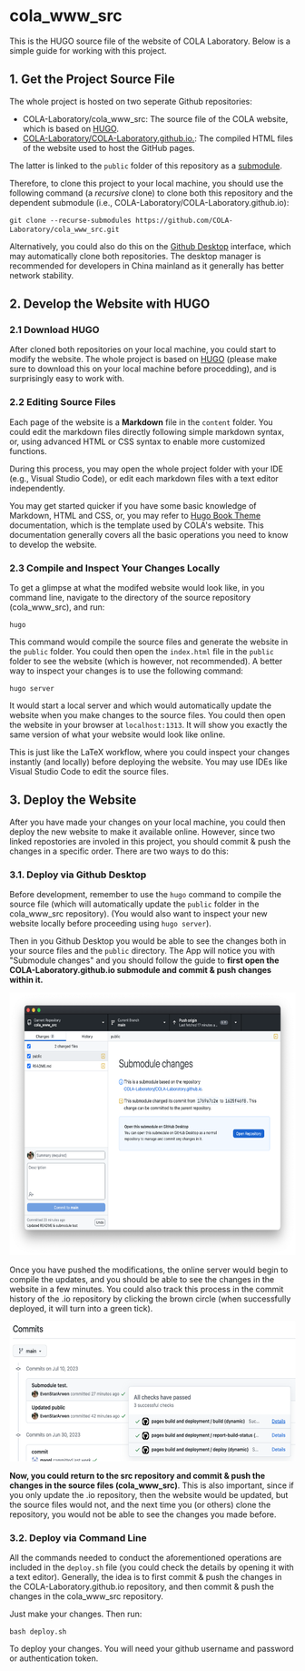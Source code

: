 # cola_www_src
This is the HUGO source file of the website of COLA Laboratory. Below is a simple guide for working with this project.

## 1. Get the Project Source File

The whole project is hosted on two seperate Github repositories:

- COLA-Laboratory/cola_www_src: The source file of the COLA website, which is based on [HUGO](https://gohugo.io/).
- [COLA-Laboratory/COLA-Laboratory.github.io.](https://github.com/COLA-Laboratory/COLA-Laboratory.github.io): The compiled HTML files of the website used to host the GitHub pages.

The latter is linked to the `public` folder of this repository as a [submodule](https://github.blog/2016-02-01-working-with-submodules/).

Therefore, to clone this project to your local machine, you should use the following command (a *recursive* clone) to clone both this repository and the dependent submodule (i.e., COLA-Laboratory/COLA-Laboratory.github.io):

```
git clone --recurse-submodules https://github.com/COLA-Laboratory/cola_www_src.git
```

Alternatively, you could also do this on the [Github Desktop](https://desktop.github.com/) interface, which may automatically clone both repositories. The desktop manager is recommended for developers in China mainland as it generally has better network stability. 

## 2. Develop the Website with HUGO

### 2.1 Download HUGO

After cloned both repositories on your local machine, you could start to modify the website. The whole project is based on [HUGO](https://gohugo.io/installation/) (please make sure to download this on your local machine before procedding), and is surprisingly easy to work with.

### 2.2 Editing Source Files 

Each page of the website is a **Markdown** file in the `content` folder. You could edit the markdown files directly following simple markdown syntax, or, using advanced HTML or CSS syntax to enable more customized functions.

During this process, you may open the whole project folder with your IDE (e.g., Visual Studio Code), or edit each markdown files with a text editor independently. 

You may get started quicker if you have some basic knowledge of Markdown, HTML and CSS, or, you may refer to [Hugo Book Theme](https://hugo-book-demo.netlify.app/posts/) documentation, which is the template used by COLA's website. This documentation generally covers all the basic operations you need to know to develop the website.

### 2.3 Compile and Inspect Your Changes Locally

To get a glimpse at what the modifed website would look like, in you command line, navigate to the directory of the source repository (cola_www_src), and run:

```
hugo
```

This command would compile the source files and generate the website in the `public` folder. You could then open the `index.html` file in the `public` folder to see the website (which is however, not recommended). A better way to inspect your changes is to use the following command:
    
```
hugo server
```

It would start a local server and which would automatically update the website when you make changes to the source files. You could then open the website in your browser at `localhost:1313`. It will show you exactly the same version of what your website would look like online. 

This is just like the LaTeX workflow, where you could inspect your changes instantly (and locally) before deploying the website. You may use IDEs like Visual Studio Code to edit the source files.

## 3. Deploy the Website

After you have made your changes on your local machine, you could then deploy the new website to make it available online. However, since two linked repostories are involed in this project, you should commit & push the changes in a specific order. There are two ways to do this:

### 3.1. Deploy via Github Desktop

Before development, remember to use the `hugo` command to compile the source file (which will automatically update the `public` folder in the cola_www_src repository). (You would also want to inspect your new website locally before proceeding using `hugo server`).

Then in you Github Desktop you would be able to see the changes both in your source files and the `public` directory. The App will notice you with "Submodule changes" and you should follow the guide to **first open the COLA-Laboratory.github.io submodule and commit & push changes within it.**

<div class="item1" style="text-align:center">
    <img src="Github_Desktop.png" width="642px", height="462px", class="center">
</div>

Once you have pushed the modifications, the online server would begin to compile the updates, and you should be able to see the changes in the website in a few minutes. You could also track this process in the commit history of the .io repository by clicking the brown circle (when successfully deployed, it will turn into a green tick).

<div class="item1" style="text-align:center">
    <img src="Deployment.png" width="579px", height="246px", class="center">
</div>

**Now, you could return to the src repository and commit & push the changes in the source files (cola_www_src)**. This is also important, since if you only update the .io repository, then the website would be updated, but the source files would not, and the next time you (or others) clone the repository, you would not be able to see the changes you made before.

### 3.2. Deploy via Command Line

All the commands needed to conduct the aforementioned operations are included in the `deploy.sh` file (you could check the details by opening it with a text editor). Generally, the idea is to first commit & push the changes in the COLA-Laboratory.github.io repository, and then commit & push the changes in the cola_www_src repository.

Just make your changes. Then run:

```
bash deploy.sh
```

To deploy your changes. You will need your github username and password or authentication token.
